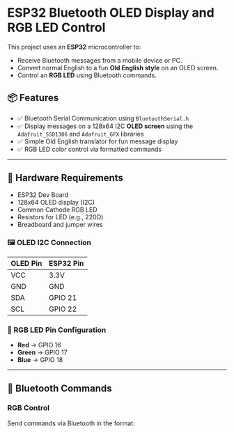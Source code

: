 # ESP32 Bluetooth OLED Display and RGB LED Control

This project uses an **ESP32** microcontroller to:

- Receive Bluetooth messages from a mobile device or PC.
- Convert normal English to a fun **Old English style** on an OLED screen.
- Control an **RGB LED** using Bluetooth commands.

## 📦 Features

- ✅ Bluetooth Serial Communication using `BluetoothSerial.h`
- ✅ Display messages on a 128x64 I2C **OLED screen** using the `Adafruit_SSD1306` and `Adafruit_GFX` libraries
- ✅ Simple Old English translator for fun message display
- ✅ RGB LED color control via formatted commands

---

## 🔧 Hardware Requirements

- ESP32 Dev Board
- 128x64 OLED display (I2C)
- Common Cathode RGB LED
- Resistors for LED (e.g., 220Ω)
- Breadboard and jumper wires

### 🖼️ OLED I2C Connection

| OLED Pin | ESP32 Pin |
|----------|-----------|
| VCC      | 3.3V      |
| GND      | GND       |
| SDA      | GPIO 21   |
| SCL      | GPIO 22   |

### 🔌 RGB LED Pin Configuration

- **Red**   → GPIO 16  
- **Green** → GPIO 17  
- **Blue**  → GPIO 18

---

## 📲 Bluetooth Commands

### RGB Control
Send commands via Bluetooth in the format:
